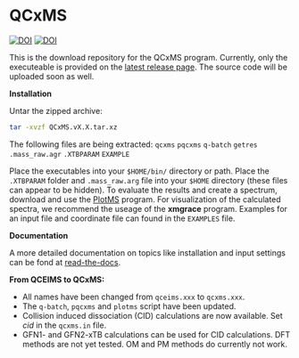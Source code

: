 # QCxMS
[![DOI](https://img.shields.io/badge/DOI-10.1002%2Fanie.201300158%20-blue)](https://doi.org/10.1002/anie.201300158) [![DOI](https://img.shields.io/badge/DOI-10.1021%2Facsomega.9b02011%20-blue)](https://doi.org/10.1021/acsomega.9b02011)

This is the download repository for the QCxMS program. Currently, only the executeable is provided on the [latest release page](https://github.com/qcxms/QCxMS/releases/tag/latest). The source code will be uploaded soon as well.

**Installation**

Untar the zipped archive:

```bash
tar -xvzf QCxMS.vX.X.tar.xz
```

The following files are being extracted: `qcxms` `pqcxms` `q-batch` `getres` `.mass_raw.agr` `.XTBPARAM` `EXAMPLE`

Place the executables into your ``$HOME/bin/`` directory or path. Place the `.XTBPARAM` folder and `.mass_raw.arg` file into your `$HOME` directory (these files can appear to be hidden). 
To evaluate the results and create a spectrum, download and use the [PlotMS](https://github.com/qcxms/PlotMS) program. For visualization of the calculated spectra, we recommend the useage of the **xmgrace** program. Examples for an input file and coordinate file can found in the `EXAMPLES` file.


**Documentation**

A more detailed documentation on topics like installation and input settings can be fond at [read-the-docs](https://xtb-docs.readthedocs.io/en/latest/qcxms_doc/qcxms.html).



**From QCEIMS to QCxMS:**
- All names have been changed from `qceims.xxx` to `qcxms.xxx`.
- The `q-batch`, `pqcxms` and `plotms` script have been updated.
- Collision induced dissociation (CID) calculations are now available. Set *cid* in the `qcxms.in` file. 
- GFN1- and GFN2-xTB calculations can be used for CID calculations. DFT methods are not yet tested. OM and PM methods do currently not work.

